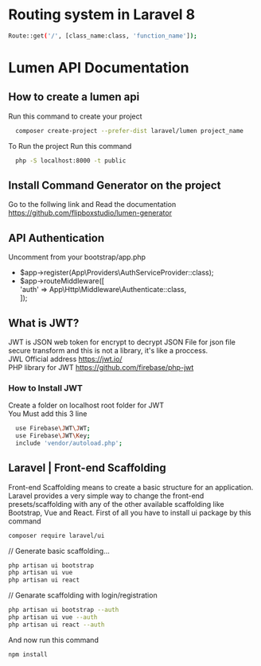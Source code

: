 # Routing system in Laravel 8
```bash
Route::get('/', [class_name:class, 'function_name']);
```
# Lumen API Documentation




## How to create a lumen api

Run this command to create your project

```bash
  composer create-project --prefer-dist laravel/lumen project_name
```
To Run the project Run this command

```bash
  php -S localhost:8000 -t public
```
## Install Command Generator on the project
Go to the follwing link and Read the documentation
https://github.com/flipboxstudio/lumen-generator
## API Authentication
Uncomment from your bootstrap/app.php
- $app->register(App\Providers\AuthServiceProvider::class);
- $app->routeMiddleware([  
     'auth' => App\Http\Middleware\Authenticate::class,  
 	]);
## What is JWT?
JWT is JSON web token for encrypt to decrypt JSON File for json file secure transform and 
this is not a library, it's like a proccess.  
JWL Official address https://jwt.io/  
PHP library for JWT https://github.com/firebase/php-jwt
### How to Install JWT
Create a folder on localhost root folder for JWT  
You Must add this 3 line
```bash
  use Firebase\JWT\JWT;
  use Firebase\JWT\Key;
  include 'vendor/autoload.php';
```
## Laravel | Front-end Scaffolding
Front-end Scaffolding means to create a basic structure for an application. Laravel provides a very simple way to change the front-end presets/scaffolding with any of the other available scaffolding like Bootstrap, Vue and React.
First of all you have to install ui package by this command
```bash
composer require laravel/ui
```
// Generate basic scaffolding...
 ```bash
 php artisan ui bootstrap
 php artisan ui vue
 php artisan ui react
 ```
 // Genarate scaffolding with login/registration 
   ```bash
   php artisan ui bootstrap --auth
   php artisan ui vue --auth
   php artisan ui react --auth
   ```
   And now run this command
   ```bash
   npm install
   ```
